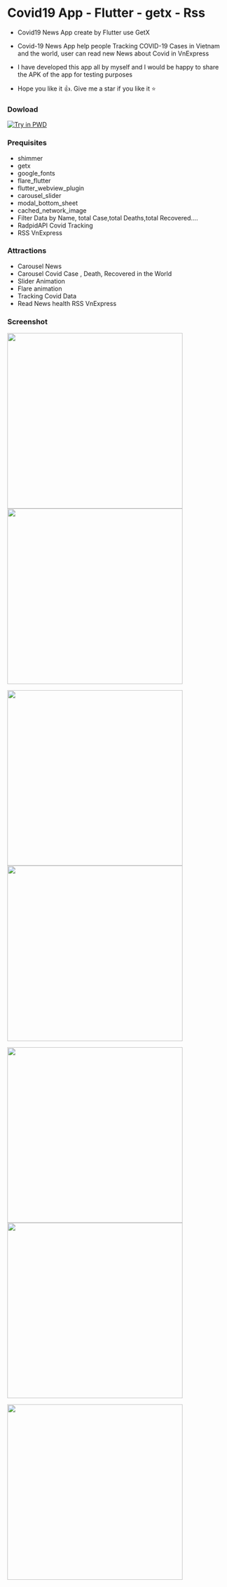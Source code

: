 # Covid19 App - Flutter - getx - Rss

* Covid19 News App create by Flutter use GetX

* Covid-19 News App help people Tracking COVID-19 Cases in Vietnam and the world, user can read new News about Covid in VnExpress 
* I have developed this app all by myself and I would be happy to share the APK of the app for testing purposes
* Hope you like it 👍. Give me a star if you like it ⭐

### Dowload
[![Try in PWD](https://i.pinimg.com/originals/01/d9/53/01d95329a419f52751f875daf9d0f1aa.png)](https://github.com/quocbao238/Flutter-GetX-Pattern-Covid19-News-App/raw/main/apk/app-release.apk)

### Prequisites
-   shimmer
-   getx
-   google_fonts
-   flare_flutter
-   flutter_webview_plugin
-   carousel_slider
-   modal_bottom_sheet
-   cached_network_image
-   Filter Data by Name, total Case,total Deaths,total Recovered....
-   RadpidAPI Covid Tracking
-   RSS VnExpress 

### Attractions
-   Carousel News
-   Carousel Covid Case , Death, Recovered in the World
-   Slider Animation
-   Flare animation
-   Tracking Covid Data 
-   Read News health RSS VnExpress


### Screenshot
 
<img src="https://raw.githubusercontent.com/quocbao238/Flutter-GetX-Pattern-Covid19-News-App/main/screenshot/1.jpg" width="400"/> <img src="https://raw.githubusercontent.com/quocbao238/Flutter-GetX-Pattern-Covid19-News-App/main/screenshot/2.jpg" width="400"/> 

<img src="https://raw.githubusercontent.com/quocbao238/Flutter-GetX-Pattern-Covid19-News-App/main/screenshot/3.jpg" width="400"/> <img src="https://raw.githubusercontent.com/quocbao238/Flutter-GetX-Pattern-Covid19-News-App/main/screenshot/4.jpg" width="400"/> 

<img src="https://raw.githubusercontent.com/quocbao238/Flutter-GetX-Pattern-Covid19-News-App/main/screenshot/5.jpg" width="400"/> <img src="https://raw.githubusercontent.com/quocbao238/Flutter-GetX-Pattern-Covid19-News-App/main/screenshot/6.jpg" width="400"/> 

<img src="https://raw.githubusercontent.com/quocbao238/Flutter-GetX-Pattern-Covid19-News-App/main/screenshot/7.jpg" width="400"/> 
